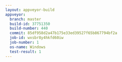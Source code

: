 ```yaml
---
layout: appveyor-build
appveyor:
  branch: master
  build-id: 37751350
  build-number: 440
  commit: 85df958d2a47b175e33ed39527f65b867794bf2a
  job-id: wxsbr8y4hkfd60iw
  job-number: 1
  os-name: Windows
  test-result: 1
---
```

